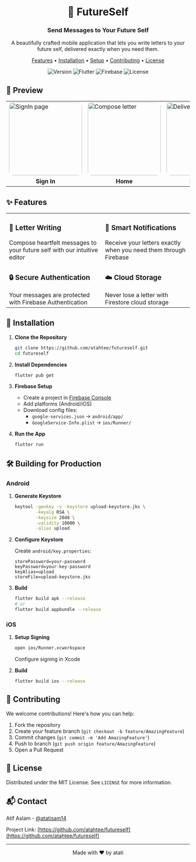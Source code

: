 <div align="center">

# 🌟 FutureSelf

### Send Messages to Your Future Self

A beautifully crafted mobile application that lets you write letters to your future self, delivered exactly when you need them.

[Features](#-features) • [Installation](#-installation) • [Setup](#-setup) • [Contributing](#-contributing) • [License](#-license)

![Version](https://img.shields.io/badge/version-1.0.0-blue)
![Flutter](https://img.shields.io/badge/Flutter-Ready-02569B?logo=flutter)
![Firebase](https://img.shields.io/badge/Firebase-Enabled-FFCA28?logo=firebase)
![License](https://img.shields.io/badge/license-MIT-green)

</div>

## 📱 Preview

<div align="center">
<table>
  <tr>
    <td>
      <img src=".assets/signin_page.jpg" width="200" style="border-radius: 10px" alt="SignIn page"/>
    </td>
    <td>
      <img src=".assets/homepage.jpg" width="200" style="border-radius: 10px" alt="Compose letter"/>
    </td>
    <td>
      <img src=".assets/delivered_letters.jpg" width="200" style="border-radius: 10px" alt="Delivered Letters"/>
    </td>
    <td>
      <img src=".assets/letters_ontheway.jpg" width="200" style="border-radius: 10px" alt="Letters on the way"/>
    </td>
    <td>
      <img src=".assets/settings_page.jpg" width="200" style="border-radius: 10px" alt="Settings page"/>
    </td>
  </tr>
  <tr>
    <td align="center">
      <strong>Sign In</strong>
    </td>
    <td align="center">
      <strong>Home</strong>
    </td>
    <td align="center">
      <strong>Delivered</strong>
    </td>
    <td align="center">
      <strong>On the Way</strong>
    </td>
    <td align="center">
      <strong>Settings</strong>
    </td>
  </tr>
</table>
</div>

## ✨ Features

<table>
  <tr>
    <td>
      <h3>📝 Letter Writing</h3>
      Compose heartfelt messages to your future self with our intuitive editor
    </td>
    <td>
      <h3>🔔 Smart Notifications</h3>
      Receive your letters exactly when you need them through Firebase
    </td>
  </tr>
  <tr>
    <td>
      <h3>🔒 Secure Authentication</h3>
      Your messages are protected with Firebase Authentication
    </td>
    <td>
      <h3>☁️ Cloud Storage</h3>
      Never lose a letter with Firestore cloud storage
    </td>
  </tr>
</table>

## 🚀 Installation

1. **Clone the Repository**

   ```bash
   git clone https://github.com/atahtee/futureself.git
   cd futureself
   ```

2. **Install Dependencies**

   ```bash
   flutter pub get
   ```

3. **Firebase Setup**

   - Create a project in [Firebase Console](https://console.firebase.google.com/)
   - Add platforms (Android/iOS)
   - Download config files:
     - `google-services.json` → `android/app/`
     - `GoogleService-Info.plist` → `ios/Runner/`

4. **Run the App**
   ```bash
   flutter run
   ```

## 🛠️ Building for Production

### Android

1. **Generate Keystore**

   ```bash
   keytool -genkey -v -keystore upload-keystore.jks \
           -keyalg RSA \
           -keysize 2048 \
           -validity 10000 \
           -alias upload
   ```

2. **Configure Keystore**

   Create `android/key.properties`:

   ```properties
   storePassword=your-password
   keyPassword=your-key-password
   keyAlias=upload
   storeFile=upload-keystore.jks
   ```

3. **Build**
   ```bash
   flutter build apk --release
   # or
   flutter build appbundle --release
   ```

### iOS

1. **Setup Signing**

   ```bash
   open ios/Runner.xcworkspace
   ```

   Configure signing in Xcode

2. **Build**
   ```bash
   flutter build ios --release
   ```

## 👥 Contributing

We welcome contributions! Here's how you can help:

1. Fork the repository
2. Create your feature branch (`git checkout -b feature/AmazingFeature`)
3. Commit changes (`git commit -m 'Add AmazingFeature'`)
4. Push to branch (`git push origin feature/AmazingFeature`)
5. Open a Pull Request

## 📄 License

Distributed under the MIT License. See `LICENSE` for more information.

## 📬 Contact

Atif Aslam - [@atatisam14](https://twitter.com/atatwts)

Project Link: [https://github.com/atahtee/futureself](https://github.com/atahtee/futureself)

---

<div align="center">

Made with ❤️ by atati

</div>
